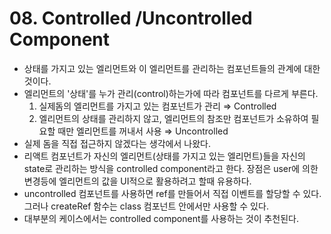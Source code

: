 # 08. Controlled /Uncontrolled Component

- 상태를 가지고 있는 엘리먼트와 이 엘리먼트를 관리하는 컴포넌트들의 관계에 대한 것이다.
- 엘리먼트의 '상태'를 누가 관리(control)하는가에 따라 컴포넌트를 다르게 부른다.
  1. 실제돔의 엘리먼트를 가지고 있는 컴포넌트가 관리 ⇒ Controlled
  2. 엘리먼트의 상태를 관리하지 않고, 엘리먼트의 참조만 컴포넌트가 소유하여 필요할 때만 엘리먼트를 꺼내서 사용 ⇒ Uncontrolled
- 실제 돔을 직접 접근하지 않겠다는 생각에서 나왔다.
- 리액트 컴포넌트가 자신의 엘리먼트(상태를 가지고 있는 엘리먼트)들을 자신의 state로 관리하는 방식을 controlled component라고 한다. 장점은 user에 의한 변경등에 엘리먼트의 값을 UI적으로 활용하려고 할때 유용하다.
- uncontrolled 컴포넌트를 사용하면 ref를 만들어서 직접 이벤트를 할당할 수 있다. 그러나 createRef 함수는 class 컴포넌트 안에서만 사용할 수 있다.
- 대부분의 케이스에서는 controlled component를 사용하는 것이 추천된다.